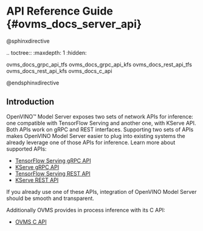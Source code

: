 # API Reference Guide {#ovms_docs_server_api}

@sphinxdirective

.. toctree::
   :maxdepth: 1
   :hidden:

   ovms_docs_grpc_api_tfs
   ovms_docs_grpc_api_kfs
   ovms_docs_rest_api_tfs
   ovms_docs_rest_api_kfs
   ovms_docs_c_api

@endsphinxdirective

## Introduction

OpenVINO&trade; Model Server exposes two sets of network APIs for inference: one compatible with TensorFlow Serving and another one, with KServe API. Both APIs work on gRPC and REST interfaces. Supporting two sets of APIs makes OpenVINO Model Server easier to plug into existing systems the already leverage one of those APIs for inference. Learn more about supported APIs:

- [TensorFlow Serving gRPC API](./model_server_grpc_api_tfs.md)
- [KServe gRPC API](./model_server_grpc_api_kfs.md)
- [TensorFlow Serving REST API](./model_server_rest_api_tfs.md)
- [KServe REST API](./model_server_rest_api_kfs.md)

If you already use one of these APIs, integration of OpenVINO Model Server should be smooth and transparent.

Additionally OVMS provides in process inference with its C API:
- [OVMS C API](./model_server_c_api.md)
